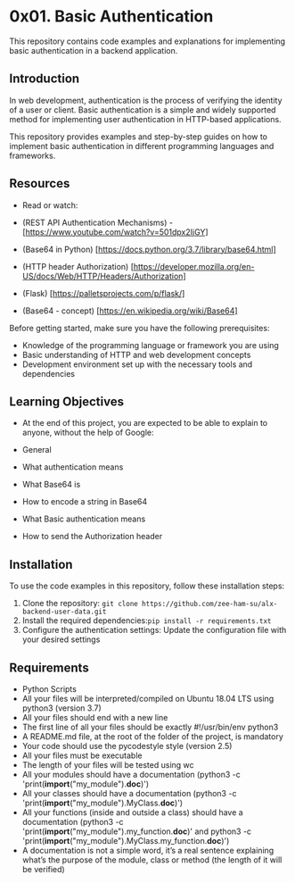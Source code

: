 # 0x01. Basic Authentication

This repository contains code examples and explanations for implementing basic authentication in a backend application.


## Introduction

In web development, authentication is the process of verifying the identity of a user or client. Basic authentication is a simple and widely supported method for implementing user authentication in HTTP-based applications.

This repository provides examples and step-by-step guides on how to implement basic authentication in different programming languages and frameworks.

## Resources
- Read or watch:

- (REST API Authentication Mechanisms) - [https://www.youtube.com/watch?v=501dpx2IjGY]
- (Base64 in Python) [https://docs.python.org/3.7/library/base64.html]
- (HTTP header Authorization) [https://developer.mozilla.org/en-US/docs/Web/HTTP/Headers/Authorization]
- (Flask) [https://palletsprojects.com/p/flask/]
- (Base64 - concept) [https://en.wikipedia.org/wiki/Base64]

Before getting started, make sure you have the following prerequisites:

- Knowledge of the programming language or framework you are using
- Basic understanding of HTTP and web development concepts
- Development environment set up with the necessary tools and dependencies

## Learning Objectives
- At the end of this project, you are expected to be able to explain to anyone, without the help of Google:

- General
- What authentication means
- What Base64 is
- How to encode a string in Base64
- What Basic authentication means
- How to send the Authorization header

## Installation

To use the code examples in this repository, follow these installation steps:

1. Clone the repository: `git clone https://github.com/zee-ham-su/alx-backend-user-data.git`
2. Install the required dependencies:`pip install -r requirements.txt`
3. Configure the authentication settings: Update the configuration file with your desired settings

## Requirements
- Python Scripts
- All your files will be interpreted/compiled on Ubuntu 18.04 LTS using python3 (version 3.7)
- All your files should end with a new line
- The first line of all your files should be exactly #!/usr/bin/env python3
- A README.md file, at the root of the folder of the project, is mandatory
- Your code should use the pycodestyle style (version 2.5)
- All your files must be executable
- The length of your files will be tested using wc
- All your modules should have a documentation (python3 -c 'print(__import__("my_module").__doc__)')
- All your classes should have a documentation (python3 -c 'print(__import__("my_module").MyClass.__doc__)')
- All your functions (inside and outside a class) should have a documentation (python3 -c 'print(__import__("my_module").my_function.__doc__)' and python3 -c 'print(__import__("my_module").MyClass.my_function.__doc__)')
- A documentation is not a simple word, it’s a real sentence explaining what’s the purpose of the module, class or method (the length of it will be verified)
